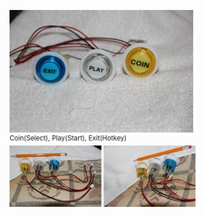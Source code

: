 [![A](pics/Coin-Play-Exit/TNx2/IMG_2036.JPG)](pics/Coin-Play-Exit/IMG_2036.JPG) <br/>
<sup>Coin(Select), Play(Start), Exit(Hotkey)</sup> <br/>
[![1](pics/Coin-Play-Exit/TN/IMG_2034.JPG)](pics/Coin-Play-Exit/IMG_2034.JPG) 
[![2](pics/Coin-Play-Exit/TN/IMG_2035.JPG)](pics/Coin-Play-Exit/IMG_2035.JPG) 
